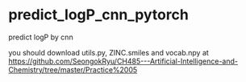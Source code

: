 # predict_logP_cnn_pytorch
predict logP by cnn

you should download utils.py, ZINC.smiles and vocab.npy at https://github.com/SeongokRyu/CH485---Artificial-Intelligence-and-Chemistry/tree/master/Practice%2005
